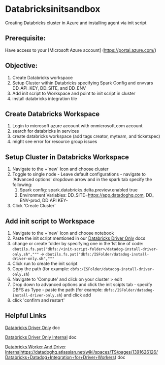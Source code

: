 # Databricksinitsandbox
Creating Databricks cluster in Azure and installing agent via init script

## Prerequisite: 
Have access to your [Microsoft Azure account] (https://portal.azure.com/)

## Objective:
1. Create Databricks workspace
2. Setup Cluster within Databricks specifying Spark Config and envvars DD_API_KEY, DD_SITE, and DD_ENV
3. Add init script to Workspace and point to init script in cluster
4. install databricks integration tile


## Create Databricks Workspace
1. Login to microsoft azure account with onmicrosoft.com account
2. search for databricks in services
3. create databricks workspace (add tags creator, myteam, and ticketspec)
4. might see error for resource group issues


## Setup Cluster in Databricks Workspace
1. Navigate to the +'new' Icon and choose cluster
2. Toggle to single node - Leave default configurations - navigate to 'Advanced options' dropdown arrow and in the spark tab specify the following:
   1. Spark config: spark.databricks.delta.preview.enabled true
   2. Environment Variables: DD_SITE=https://app.datadoghq.com, DD_ ENV-prod, DD API KEY-<yourkey>
3. Click 'Create Cluster' 

## Add init script to Workspace
1. Navigate to the +'new' Icon and choose notebook
2. Paste the init script mentioned in our [Databricks Driver Only](https://docs.datadoghq.com/integrations/databricks/?tab=driveronly#standard-cluster) docs
3. change or create folder by specifying one in the 1st line of code: `dbutils.fs.put("dbfs:/<init-script-folder>/datadog-install-driver-only.sh","""` -> `dbutils.fs.put("dbfs:/ISFolder/datadog-install-driver-only.sh","""`
4. Click run to create the init script
5. Copy the path (for example: `dbfs:/ISFolder/datadog-install-driver-only.sh`) 
6. Navigate to 'Compute' and click on your cluster > edit
7. Drop down to advanced options and click the init scipts tab - specify DBFS as Type - paste the path (for example: `dbfs:/ISFolder/datadog-install-driver-only.sh`) and click add
8. click 'confirm and restart'


## Helpful Links
[Databricks Driver Only](https://docs.datadoghq.com/integrations/databricks/?tab=driveronly#standard-cluster) doc

[Databricks Driver Only Internal](https://datadoghq.atlassian.net/wiki/spaces/~6387b6f3f6c85b343c0ba799/pages/2830664472/Databrick+Integration+with+Datadog) doc

[Databricks Worker And Driver Internal](https://datadoghq.atlassian.net/wiki/spaces/TS/pages/1391626126/Databricks+Datadog+Integration+for+Driver+Workers)https://datadoghq.atlassian.net/wiki/spaces/TS/pages/1391626126/Databricks+Datadog+Integration+for+Driver+Workers) doc



  
